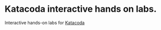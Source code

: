 # Katacoda interactive hands on labs.

Interactive hands-on labs for [Katacoda](https://www.katacoda.com/ahead/)
